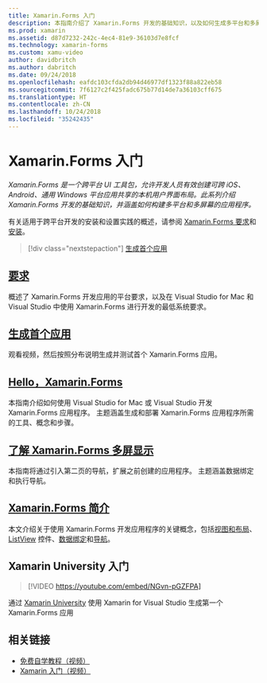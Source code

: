 ```yaml
---
title: Xamarin.Forms 入门
description: 本指南介绍了 Xamarin.Forms 开发的基础知识，以及如何生成多平台和多屏幕应用程序。
ms.prod: xamarin
ms.assetid: d87d7232-242c-4ec4-81e9-36103d7e8fcf
ms.technology: xamarin-forms
ms.custom: xamu-video
author: davidbritch
ms.author: dabritch
ms.date: 09/24/2018
ms.openlocfilehash: eafdc103cfda2db94d46977df1323f88a822eb58
ms.sourcegitcommit: 7f6127c2f425fadc675b77d14de7a36103cff675
ms.translationtype: HT
ms.contentlocale: zh-CN
ms.lasthandoff: 10/24/2018
ms.locfileid: "35242435"
---
```

# <a name="get-started-with-xamarinforms"></a>Xamarin.Forms 入门

_Xamarin.Forms 是一个跨平台 UI 工具包，允许开发人员有效创建可跨 iOS、Android、通用 Windows 平台应用共享的本机用户界面布局。此系列介绍 Xamarin.Forms 开发的基础知识，并涵盖如何构建多平台和多屏幕的应用程序。_

有关适用于跨平台开发的安装和设置实践的概述，请参阅 [Xamarin.Forms 要求](installation.md)和[安装](~/cross-platform/get-started/installation/index.md)。

> [!div class="nextstepaction"]
> [生成首个应用](~/xamarin-forms/get-started/first-app/index.md)

## <a name="requirementsinstallationmd"></a>[要求](installation.md)

概述了 Xamarin.Forms 开发应用的平台要求，以及在 Visual Studio for Mac 和 Visual Studio 中使用 Xamarin.Forms 进行开发的最低系统要求。

## <a name="build-your-first-appfirst-appindexmd"></a>[生成首个应用](first-app/index.md)

观看视频，然后按照分布说明生成并测试首个 Xamarin.Forms 应用。

## <a name="hello-xamarinformshello-xamarin-formsindexmd"></a>[Hello，Xamarin.Forms](hello-xamarin-forms/index.md)

本指南介绍如何使用 Visual Studio for Mac 或 Visual Studio 开发 Xamarin.Forms 应用程序。 主题涵盖生成和部署 Xamarin.Forms 应用程序所需的工具、概念和步骤。

## <a name="hello-xamarinforms-multiscreenhello-xamarin-forms-multiscreenindexmd"></a>[了解 Xamarin.Forms 多屏显示](hello-xamarin-forms-multiscreen/index.md)

本指南将通过引入第二页的导航，扩展之前创建的应用程序。 主题涵盖数据绑定和执行导航。

## <a name="introduction-to-xamarinformsintroduction-to-xamarin-formsmd"></a>[Xamarin.Forms 简介](introduction-to-xamarin-forms.md)

本文介绍关于使用 Xamarin.Forms 开发应用程序的关键概念，包括[视图和布局](~/xamarin-forms/get-started/introduction-to-xamarin-forms.md#user-interface)、[ListView](~/xamarin-forms/get-started/introduction-to-xamarin-forms.md#lists-in-xamarinforms) 控件、[数据绑定](~/xamarin-forms/get-started/introduction-to-xamarin-forms.md#data-binding)和[导航](~/xamarin-forms/get-started/introduction-to-xamarin-forms.md#navigation)。

## <a name="get-started-with-xamarin-university"></a>Xamarin University 入门

> [!VIDEO https://youtube.com/embed/NGvn-pGZFPA]

通过 [Xamarin University](https://university.xamarin.com) 使用 Xamarin for Visual Studio 生成第一个 Xamarin.Forms 应用

## <a name="related-links"></a>相关链接

- [免费自学教程（视频）](https://university.xamarin.com/self-guided)
- [Xamarin 入门（视频）](https://developer.xamarin.com/videos/)

